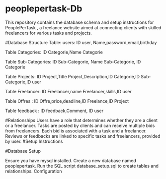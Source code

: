# peoplepertask-Db
This repository contains the database schema and setup instructions for PeoplePerTask , a freelance website aimed at connecting clients with skilled freelancers for various tasks and projects.

#Database Structure Table: users: ID user, Name,password,email,birthday

Table Categories: ID Categorie,Name Categorie

Table Sub-Categories: ID Sub-Categorie, Name Sub-Categorie, ID Categorie

Table Projects: ID Project,Title Project,Description,ID Categorie,ID Sub-Categorie,ID user

Table Freelancer: ID Freelancer,name Freelancer,skills,ID user

Table Offres : ID Offre,price,deadline,ID Freelance,ID Project

Table feedback : ID feedback,Comment, ID user

#Relationships Users have a role that determines whether they are a client or a freelancer. Tasks are posted by clients and can receive multiple bids from freelancers. Each bid is associated with a task and a freelancer. Reviews or feedbacks are linked to specific tasks and freelancers, provided by user. #Setup Instructions

#Database Setup

Ensure you have mysql installed. Create a new database named peoplepertask. Run the SQL script database_setup.sql to create tables and relationships. Configuration
